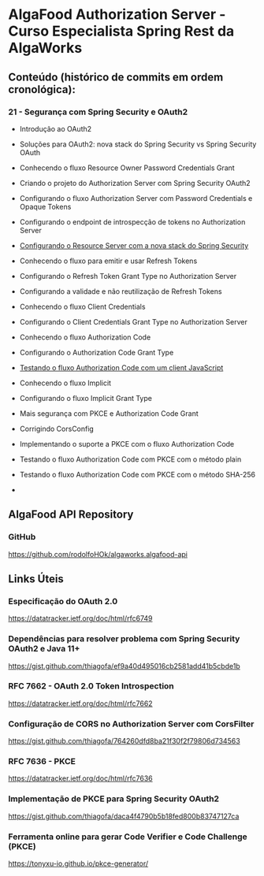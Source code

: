# AlgaFood Authorization Server - Curso Especialista Spring Rest da AlgaWorks

## Conteúdo (histórico de commits em ordem cronológica):

### 21 - Segurança com Spring Security e OAuth2

- Introdução ao OAuth2

- Soluções para OAuth2: nova stack do Spring Security vs Spring Security OAuth

- Conhecendo o fluxo Resource Owner Password Credentials Grant

- Criando o projeto do Authorization Server com Spring Security OAuth2

- Configurando o fluxo Authorization Server com Password Credentials e Opaque Tokens

- Configurando o endpoint de introspecção de tokens no Authorization Server

- [Configurando o Resource Server com a nova stack do Spring Security](https://github.com/rodolfoHOk/algaworks.algafood-api)

- Conhecendo o fluxo para emitir e usar Refresh Tokens

- Configurando o Refresh Token Grant Type no Authorization Server

- Configurando a validade e não reutilização de Refresh Tokens

- Conhecendo o fluxo Client Credentials

- Configurando o Client Credentials Grant Type no Authorization Server

- Conhecendo o fluxo Authorization Code

- Configurando o Authorization Code Grant Type

- [Testando o fluxo Authorization Code com um client JavaScript](https://github.com/rodolfoHOk/algaworks.foodanalytics-js-client)

- Conhecendo o fluxo Implicit

- Configurando o fluxo Implicit Grant Type

- Mais segurança com PKCE e Authorization Code Grant

- Corrigindo CorsConfig

- Implementando o suporte a PKCE com o fluxo Authorization Code

- Testando o fluxo Authorization Code com PKCE com o método plain

- Testando o fluxo Authorization Code com PKCE com o método SHA-256

-

## AlgaFood API Repository

### GitHub

https://github.com/rodolfoHOk/algaworks.algafood-api

## Links Úteis

### Especificação do OAuth 2.0

https://datatracker.ietf.org/doc/html/rfc6749

### Dependências para resolver problema com Spring Security OAuth2 e Java 11+

https://gist.github.com/thiagofa/ef9a40d495016cb2581add41b5cbde1b

### RFC 7662 - OAuth 2.0 Token Introspection

https://datatracker.ietf.org/doc/html/rfc7662

### Configuração de CORS no Authorization Server com CorsFilter 

https://gist.github.com/thiagofa/764260dfd8ba21f30f2f79806d734563

### RFC 7636 - PKCE

https://datatracker.ietf.org/doc/html/rfc7636

### Implementação de PKCE para Spring Security OAuth2 

https://gist.github.com/thiagofa/daca4f4790b5b18fed800b83747127ca

### Ferramenta online para gerar Code Verifier e Code Challenge (PKCE)

https://tonyxu-io.github.io/pkce-generator/

